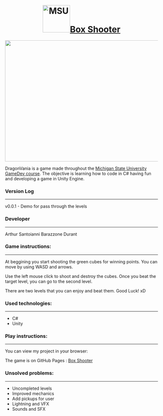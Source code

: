 <a href="https://lafinca-studio.github.io/unity-box-shooter/"><h1 align="center"><img src="http://brand.msu.edu/_files/images/spartan-helmet-og.png" width= "90" height="90" alt="MSU">Box Shooter</img></h1></a>


<p align="center"><img src="https://encrypted-tbn0.gstatic.com/images?q=tbn:ANd9GcRXGsNlOhTPTwQ3oRq1iAz_LkATF9CHWGqPi9BPTMe7_9urE1LS3w&s" width = "600" height="400"></p>

DragonVania is a game made throughout the [Michigan State University GameDev course](http://gamedev.msu.edu/). The objective is learning how to code in C# having fun and developing a game in Unity Engine.

### Version Log
----

v0.0.1 - Demo for pass through the levels


### Developer
-------------------------

Arthur Santoianni Barazzone Durant

### Game instructions:
-------------------------

At beggining you start shooting the green cubes for winning points. You can move by using WASD and arrows.

Use the left mouse click to shoot and destroy the cubes. Once you beat the target level, you can go to the second level.

There are two levels that you can enjoy and beat them. Good Luck! xD

### Used technologies:
-------------------------

* C#
* Unity


### Play instructions:
------------------------------

You can view my project in your browser:

The game is on GitHub Pages : [Box Shooter](https://lafinca-studio.github.io/unity-box-shooter/)

### Unsolved problems:
-------------------------

* Uncompleted levels
* Improved mechanics
* Add pickups for user
* Lightning and VFX
* Sounds and SFX
